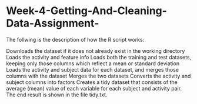 # Week-4-Getting-And-Cleaning-Data-Assignment-

The follwing is the description of how the R script works: 

Downloads the dataset if it does not already exist in the working directory
Loads the activity and feature info
Loads both the training and test datasets, keeping only those columns which reflect a mean or standard deviation
Loads the activity and subject data for each dataset, and merges those columns with the dataset
Merges the two datasets
Converts the activity and subject columns into factors
Creates a tidy dataset that consists of the average (mean) value of each variable for each subject and activity pair.
The end result is shown in the file tidy.txt.
